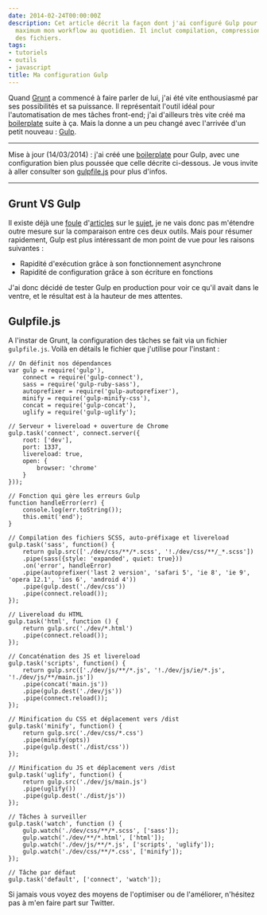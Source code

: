 ```yaml
---
date: 2014-02-24T00:00:00Z
description: Cet article décrit la façon dont j'ai configuré Gulp pour optimiser au
  maximum mon workflow au quotidien. Il inclut compilation, compression et concaténation
  des fichiers.
tags:
- tutoriels
- outils
- javascript
title: Ma configuration Gulp
---
```


Quand [Grunt](http://gruntjs.com/) a commencé à faire parler de lui, j'ai été vite enthousiasmé par ses possibilités et sa puissance. Il représentait l'outil idéal pour l'automatisation de mes tâches front-end; j'ai d'ailleurs très vite créé ma [boilerplate](/fox-bp) suite à ça. Mais la donne a un peu changé avec l'arrivée d'un petit nouveau&nbsp;: [Gulp](http://gulpjs.com/).

---

<p class="info">Mise à jour (14/03/2014)&nbsp;: j'ai créé une <a href="https://github.com/eskiiss/FOX-Boilerplate-2">boilerplate</a> pour Gulp, avec une configuration bien plus poussée que celle décrite ci-dessous. Je vous invite à aller consulter son <a href="https://github.com/eskiiss/FOX-Boilerplate-2/blob/master/gulpfile.js">gulpfile.js</a> pour plus d'infos.</p>

---

## Grunt VS Gulp

Il existe déjà une [foule](http://www.100percentjs.com/just-like-grunt-gulp-browserify-now/) d'[articles](http://jaysoo.ca/2014/01/27/gruntjs-vs-gulpjs/) sur le [sujet](http://www.insertafter.com/articles-gulp_vs_grunt.html), je ne vais donc pas m'étendre outre mesure sur la comparaison entre ces deux outils. Mais pour résumer rapidement, Gulp est plus intéressant de mon point de vue pour les raisons suivantes&nbsp;:

* Rapidité d'exécution grâce à son fonctionnement asynchrone
* Rapidité de configuration grâce à son écriture en fonctions

J'ai donc décidé de tester Gulp en production pour voir ce qu'il avait dans le ventre, et le résultat est à la hauteur de mes attentes.

## Gulpfile.js

A l'instar de Grunt, la configuration des tâches se fait via un fichier `gulpfile.js`. Voilà en détails le fichier que j'utilise pour l'instant&nbsp;:


<pre><code class="js">// On définit nos dépendances
var	gulp = require('gulp'),
	connect = require('gulp-connect'),
	sass = require('gulp-ruby-sass'),
	autoprefixer = require('gulp-autoprefixer'),
	minify = require('gulp-minify-css'),
	concat = require('gulp-concat'),
	uglify = require('gulp-uglify');

// Serveur + livereload + ouverture de Chrome
gulp.task('connect', connect.server({
	root: ['dev'],
	port: 1337,
	livereload: true,
	open: {
		browser: 'chrome'
	}
}));

// Fonction qui gère les erreurs Gulp
function handleError(err) {
	console.log(err.toString());
	this.emit('end');
}

// Compilation des fichiers SCSS, auto-préfixage et livereload
gulp.task('sass', function() {
	return gulp.src(['./dev/css/**/*.scss', '!./dev/css/**/_*.scss'])
	.pipe(sass({style: 'expanded', quiet: true}))
	.on('error', handleError)
	.pipe(autoprefixer('last 2 version', 'safari 5', 'ie 8', 'ie 9', 'opera 12.1', 'ios 6', 'android 4'))
	.pipe(gulp.dest('./dev/css'))
 	.pipe(connect.reload());
});

// Livereload du HTML
gulp.task('html', function () {
	return gulp.src('./dev/*.html')
	.pipe(connect.reload());
});

// Concaténation des JS et livereload
gulp.task('scripts', function() {
	return gulp.src(['./dev/js/**/*.js', '!./dev/js/ie/*.js', '!./dev/js/**/main.js'])
	.pipe(concat('main.js'))
	.pipe(gulp.dest('./dev/js'))
	.pipe(connect.reload());
});

// Minification du CSS et déplacement vers /dist
gulp.task('minify', function() {
	return gulp.src('./dev/css/*.css')
	.pipe(minify(opts))
	.pipe(gulp.dest('./dist/css'))
});

// Minification du JS et déplacement vers /dist
gulp.task('uglify', function() {
	return gulp.src('./dev/js/main.js')
	.pipe(uglify())
	.pipe(gulp.dest('./dist/js'))
});

// Tâches à surveiller
gulp.task('watch', function () {
	gulp.watch('./dev/css/**/*.scss', ['sass']);
	gulp.watch('./dev/**/*.html', ['html']);
	gulp.watch('./dev/js/**/*.js', ['scripts', 'uglify']);
	gulp.watch('./dev/css/**/*.css', ['minify']);
});

// Tâche par défaut
gulp.task('default', ['connect', 'watch']);</code></pre>

Si jamais vous voyez des moyens de l'optimiser ou de l'améliorer, n'hésitez pas à m'en faire part sur Twitter.
